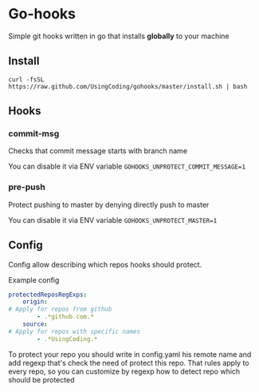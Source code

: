 # Go-hooks

Simple git hooks written in go that installs **globally** to your machine

## Install

```shell
curl -fsSL https://raw.github.com/UsingCoding/gohooks/master/install.sh | bash
```

## Hooks

### commit-msg

Checks that commit message starts with branch name

You can disable it via ENV variable `GOHOOKS_UNPROTECT_COMMIT_MESSAGE=1`

### pre-push 

Protect pushing to master by denying directly push to master

You can disable it via ENV variable `GOHOOKS_UNPROTECT_MASTER=1`


## Config

Config allow describing which repos hooks should protect.

Example config
```yaml
protectedReposRegExps:
    origin:
# Apply for repos from github
        - .*github.com.*
    source:
# Apply for repos with specific names
        - .*UsingCoding.*
```

To protect your repo you should write in config.yaml his remote name and add regexp that's check the need of protect this repo.
That rules apply to every repo, so you can customize by regexp how to detect repo which should be protected  